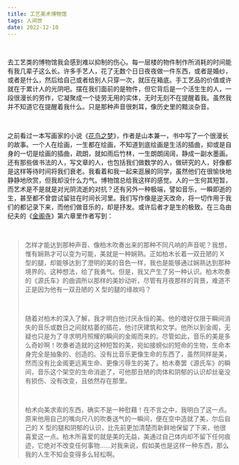 ```yaml
---
title: 工艺美术博物馆
tags: 人间世
date: 2022-12-10
---
```


<br/>

去工艺类的博物馆我会感到难以抑制的伤心。每一层楼的物件制作所消耗的时间能有我几辈子这么长。许多手艺人，花了无数个日日夜夜做一件东西，或者是婚纱，或者是什么，然后给自己或者给别人只穿一次，就压在箱底。手工艺品的价值或许就在于累计人的光阴吧。摆在我们面前的是物件，但它背后是一个活生生的人，一段很漫长的劳作，它凝聚成一个徒劳无用的实体，无时无刻不在提醒着我。虽然我并不知道它在提醒着我什么。只是那种声音很刺耳，像历史里的黯淡杂音。

<br/>

之前看过一本写画家的小说《[花鸟之梦](https://book.douban.com/subject/26890652/)》，作者是山本兼一，书中写了一个很漫长的故事。一个人在绘画，一生都在绘画，不知道到底绘画是生活的插曲，抑或是自身的一切是绘画的插曲，疏朗，就如雨后竹林，一生朗朗阔阔，静成一副水墨画。还有那些做书法的人，写文章的人，也包括我们做数学的人，做研究的人，好像都是这样等待时间将我们衰老。我看着和我一起来逛展的同学，虽然他们在很愉快地静静地欣赏，但我却没什么力气。博物馆总给我这样的感觉。人的一生何其短暂，而艺术是不是就是对光阴流逝的对抗？还有另外一种极端，譬如音乐，一瞬即逝的生，甚至都不曾尝试留驻在时间长河里。我们写作像是逆天改命，将一切作用于我们的都记录下来，而他们做音乐的，却是抒发。或许后者才是生的极致。在三岛由纪夫的《[金阁寺](https://book.douban.com/subject/35324326/)》第六章里作者写到：

<br/>

> 怎样才能达到那种声音、像柏木吹奏出来的那种不同凡响的声音呢？我想，惟有娴熟才可以变为可能，美就是一种娴熟。正如柏木长着一双丑陋的 X 型的腿，却能够达到了澄明的美的音色一样，我也是能够通过娴熟达到那种境界的。这种想法，给了我勇气。但是，我又产生了另一种认识。柏木吹奏的《源氏车》的曲调所以那样的美妙动听，尽管有月夜那样的背景，难道不正是因为他有一双丑陋的 X 型的腿的缘故吗？
>
> <br/>
>
> 随着对柏木的深入了解，我才明白他讨厌永恒的美。他的嗜好仅限于瞬间消失的音乐或数日之间就枯萎的插花，他讨厌建筑和文学。他所以到金阁，无疑也只是为了寻求明月照耀的瞬间的金阁而来的。尽管如此，音乐的美是多么奇妙啊！吹奏者造就的这种短暂的美，宛如接螃似的短命的生物，生命本身完全是抽象的、创造的。没有比音乐更像生命的东西了，虽然同样是美，然而没有比金阁更远离生命、更像污辱生的美了。柏木奏罢《源氏车》的瞬间，音乐这个架空的生命消逝了，可他那丑陋的肉体和阴郁的认识却丝毫没有损伤、没有改变，且依然存在那里。
>
> <br/>
>
> 柏术向美求索的东西，确实不是一种慰藉！在不言之中，我明白了这一点。原来他用自己的嘴向尺八的吹奏送气的一瞬间，便在空中造就了美，尔后自己的 X 型的腿和阴郁的认识，比先前更加清楚而新鲜地保留了下来，他很喜爱这一点。柏木所喜爱的就是美的无益，美通过自己体内却不留下任何痕迹，它绝对不改变任何事物……对我来说，假如美也是这样一种东西，那么我的人生不知会变得多么轻松啊。

<br/>
